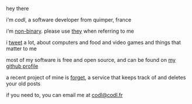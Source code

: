 hey there

i'm <em class='codl'>codl</em>, a software developer from quimper, france

i'm [non-binary][]. please use [they][] when referring to me

i [tweet][] a lot, about computers and food and video games and things that matter to me

most of my software is free and open source, and can be found on [my github profile][]

a recent project of mine is [forget][], a service that keeps track of and deletes your old posts

if you need to, you can email me at <codl@codl.fr>

[non-binary]: /enby
[they]: https://pronoun.is/they
[tweet]: https://twitter.com/codl
[my github profile]: https://github.com/codl
[forget]: https://forget.codl.fr/about/
